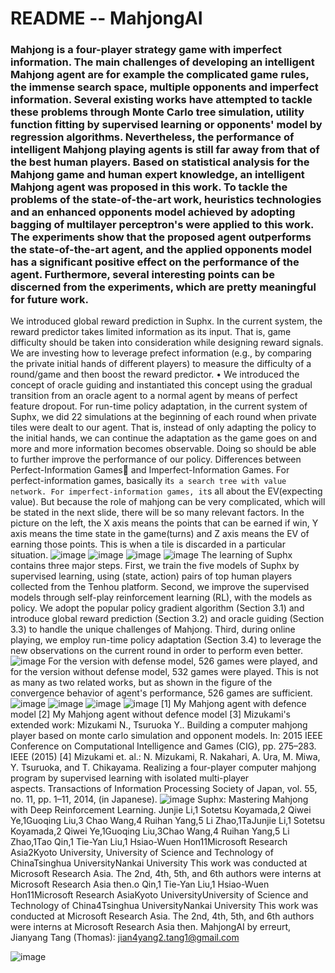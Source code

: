 # README -- MahjongAI

### Mahjong is a four-player strategy game with imperfect information. The main challenges of developing an intelligent Mahjong agent are for example the complicated game rules, the immense search space, multiple opponents and imperfect information. Several existing works have attempted to tackle these problems through Monte Carlo tree simulation, utility function fitting by supervised learning or opponents' model by regression algorithms. Nevertheless, the performance of intelligent Mahjong playing agents is still far away from that of the best human players. Based on statistical analysis for the Mahjong game and human expert knowledge, an intelligent Mahjong agent was proposed in this work. To tackle the problems of the state-of-the-art work, heuristics technologies and an enhanced opponents model achieved by adopting bagging of multilayer perceptron's were applied to this work. The experiments show that the proposed agent outperforms the state-of-the-art agent, and the applied opponents model has a significant positive effect on the performance of the agent. Furthermore, several interesting points can be discerned from the experiments, which are pretty meaningful for future work.
We introduced global reward prediction in Suphx. In the current system, the reward predictor takes limited information as its input. That is, game difficulty should be taken into consideration while designing reward signals. 
We are investing how to leverage prefect information (e.g., by comparing the private initial hands of different players) to measure the difficulty of a round/game and then boost the reward predictor. • We introduced the concept of oracle guiding and instantiated this concept using the gradual transition from an oracle agent to a normal agent by means of perfect feature dropout.
For run-time policy adaptation, in the current system of Suphx, we did 22 simulations at the beginning of each round when private tiles were dealt to our agent. That is, instead of only adapting the policy to the initial hands, we can continue the adaptation as the game goes on and more and more information becomes observable. Doing so should be able to further improve the performance of our policy. 
Differences between Perfect-Information Games and Imperfect-Information Games. For perfect-information games, basically it`s a search tree with value network.
For imperfect-information games, it`s all about the EV(expecting value). But because the role of mahjong can be very complicated, which will be stated in the next slide, there will be so many relevant factors.
In the picture on the left, the X axis means the points that can be earned if win, Y axis means the time state in the game(turns) and Z axis means the EV of earning those points. This is when a tile is discarded in a particular situation.
![image](https://user-images.githubusercontent.com/103657230/205228636-705ac54c-527a-45e9-84d7-8c9507db29b0.png)
![image](https://user-images.githubusercontent.com/103657230/205228655-f3fe897a-efca-4f7a-8b40-943d0016493a.png)
![image](https://user-images.githubusercontent.com/103657230/205228691-58cca471-51f7-4465-acca-10f1f963d3b7.png)
![image](https://user-images.githubusercontent.com/103657230/205228699-b514d513-8cc4-4667-8139-9d66467def83.png)
The learning of Suphx contains three major steps. First, we train the five models of Suphx by supervised learning, using (state, action) pairs of top human players collected from the Tenhou platform. Second, we improve the supervised models through self-play reinforcement learning (RL), with the models as policy. We adopt the popular policy gradient algorithm (Section 3.1) and introduce global reward prediction (Section 3.2) and oracle guiding (Section 3.3) to handle the unique challenges of Mahjong. Third, during online playing, we employ run-time policy adaptation (Section 3.4) to leverage the new observations on the current round in order to perform even better. 
![image](https://user-images.githubusercontent.com/103657230/205228711-c9ccb29c-ade9-4fd4-ab7b-ff2ce5186bfe.png)
For the version with defense model, 526 games were played, and for the version without defense model, 532 games were played. This is not as many as two related works, but as shown in the figure of the convergence behavior of agent's performance, 526 games are sufficient.
![image](https://user-images.githubusercontent.com/103657230/205228723-8fce09ab-6ef0-4530-8b2b-7ae81d6b75a3.png)
![image](https://user-images.githubusercontent.com/103657230/205228737-42be8184-afc7-4329-a56e-95c66d96e21b.png)
![image](https://user-images.githubusercontent.com/103657230/205228742-614ed9da-045f-4e22-9d3c-1a7157af2514.png)
![image](https://user-images.githubusercontent.com/103657230/205228749-64594566-4232-42fa-8252-cce595776677.png)
[1] My Mahjong agent with defence model
[2] My Mahjong agent without defence model
[3] Mizukami's extended work: Mizukami N., Tsuruoka Y.. Building a computer mahjong player based on monte carlo simulation and opponent models. In: 2015 IEEE Conference on Computational Intelligence and Games (CIG), pp. 275–283. IEEE (2015)
[4] Mizukami et. al.: N. Mizukami, R. Nakahari, A. Ura, M. Miwa, Y. Tsuruoka, and T. Chikayama. Realizing a four-player computer mahjong program by supervised learning with isolated multi-player aspects. Transactions of Information Processing Society of Japan, vol. 55, no. 11, pp. 1–11, 2014, (in Japanese).
![image](https://user-images.githubusercontent.com/103657230/205228757-44d09954-3cbe-4883-b590-7d086f430ce7.png)
Suphx: Mastering Mahjong with Deep Reinforcement Learning. Junjie Li,1 Sotetsu Koyamada,2 Qiwei Ye,1Guoqing Liu,3 Chao Wang,4 Ruihan Yang,5 Li Zhao,1TaJunjie Li,1 Sotetsu Koyamada,2 Qiwei Ye,1Guoqing Liu,3Chao Wang,4 Ruihan Yang,5 Li Zhao,1Tao Qin,1 Tie-Yan Liu,1 Hsiao-Wuen Hon11Microsoft Research Asia2Kyoto University, University of Science and Technology of ChinaTsinghua UniversityNankai University
This work was conducted at Microsoft Research Asia. The 2nd, 4th, 5th, and 6th authors were interns at Microsoft Research Asia then.o Qin,1 Tie-Yan Liu,1 Hsiao-Wuen Hon11Microsoft Research AsiaKyoto UniversityUniversity of Science and Technology of China4Tsinghua UniversityNankai University
This work was conducted at Microsoft Research Asia. The 2nd, 4th, 5th, and 6th authors were interns at Microsoft Research Asia then.
MahjongAI by erreurt, Jianyang Tang (Thomas): jian4yang2.tang1@gmail.com



![image](https://user-images.githubusercontent.com/103657230/205228769-b1c1b35d-bb50-465a-9b41-337591175853.png)





